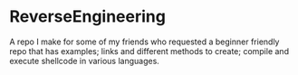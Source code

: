 # ReverseEngineering
A repo I make for some of my friends who requested a beginner friendly repo that has examples; links and different methods to create; compile and execute shellcode in various languages.
